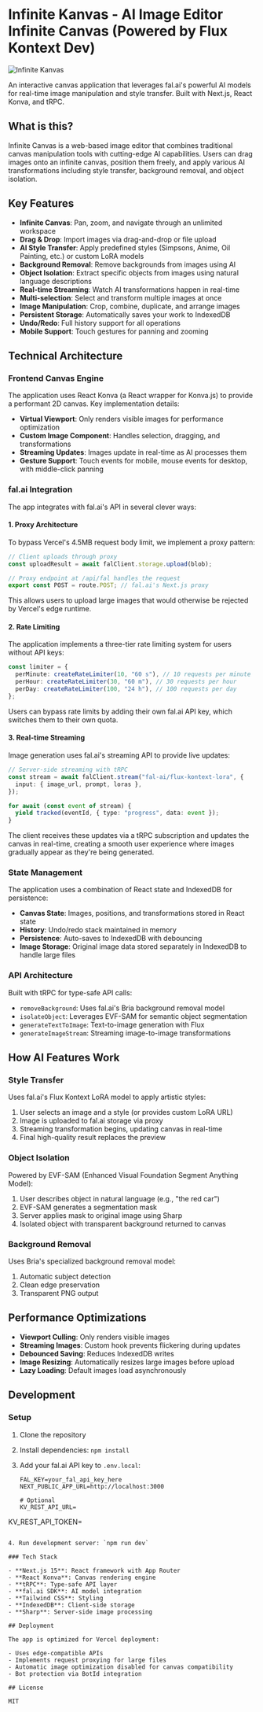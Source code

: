 # Infinite Kanvas - AI Image Editor Infinite Canvas (Powered by Flux Kontext Dev)

![Infinite Kanvas](./public/og-img-compress.png)

An interactive canvas application that leverages fal.ai's powerful AI models for real-time image manipulation and style transfer. Built with Next.js, React Konva, and tRPC.

## What is this?

Infinite Canvas is a web-based image editor that combines traditional canvas manipulation tools with cutting-edge AI capabilities. Users can drag images onto an infinite canvas, position them freely, and apply various AI transformations including style transfer, background removal, and object isolation.

## Key Features

- **Infinite Canvas**: Pan, zoom, and navigate through an unlimited workspace
- **Drag & Drop**: Import images via drag-and-drop or file upload
- **AI Style Transfer**: Apply predefined styles (Simpsons, Anime, Oil Painting, etc.) or custom LoRA models
- **Background Removal**: Remove backgrounds from images using AI
- **Object Isolation**: Extract specific objects from images using natural language descriptions
- **Real-time Streaming**: Watch AI transformations happen in real-time
- **Multi-selection**: Select and transform multiple images at once
- **Image Manipulation**: Crop, combine, duplicate, and arrange images
- **Persistent Storage**: Automatically saves your work to IndexedDB
- **Undo/Redo**: Full history support for all operations
- **Mobile Support**: Touch gestures for panning and zooming

## Technical Architecture

### Frontend Canvas Engine

The application uses React Konva (a React wrapper for Konva.js) to provide a performant 2D canvas. Key implementation details:

- **Virtual Viewport**: Only renders visible images for performance optimization
- **Custom Image Component**: Handles selection, dragging, and transformations
- **Streaming Updates**: Images update in real-time as AI processes them
- **Gesture Support**: Touch events for mobile, mouse events for desktop, with middle-click panning

### fal.ai Integration

The app integrates with fal.ai's API in several clever ways:

#### 1. Proxy Architecture

To bypass Vercel's 4.5MB request body limit, we implement a proxy pattern:

```typescript
// Client uploads through proxy
const uploadResult = await falClient.storage.upload(blob);

// Proxy endpoint at /api/fal handles the request
export const POST = route.POST; // fal.ai's Next.js proxy
```

This allows users to upload large images that would otherwise be rejected by Vercel's edge runtime.

#### 2. Rate Limiting

The application implements a three-tier rate limiting system for users without API keys:

```typescript
const limiter = {
  perMinute: createRateLimiter(10, "60 s"), // 10 requests per minute
  perHour: createRateLimiter(30, "60 m"), // 30 requests per hour
  perDay: createRateLimiter(100, "24 h"), // 100 requests per day
};
```

Users can bypass rate limits by adding their own fal.ai API key, which switches them to their own quota.

#### 3. Real-time Streaming

Image generation uses fal.ai's streaming API to provide live updates:

```typescript
// Server-side streaming with tRPC
const stream = await falClient.stream("fal-ai/flux-kontext-lora", {
  input: { image_url, prompt, loras },
});

for await (const event of stream) {
  yield tracked(eventId, { type: "progress", data: event });
}
```

The client receives these updates via a tRPC subscription and updates the canvas in real-time, creating a smooth user experience where images gradually appear as they're being generated.

### State Management

The application uses a combination of React state and IndexedDB for persistence:

- **Canvas State**: Images, positions, and transformations stored in React state
- **History**: Undo/redo stack maintained in memory
- **Persistence**: Auto-saves to IndexedDB with debouncing
- **Image Storage**: Original image data stored separately in IndexedDB to handle large files

### API Architecture

Built with tRPC for type-safe API calls:

- `removeBackground`: Uses fal.ai's Bria background removal model
- `isolateObject`: Leverages EVF-SAM for semantic object segmentation
- `generateTextToImage`: Text-to-image generation with Flux
- `generateImageStream`: Streaming image-to-image transformations

## How AI Features Work

### Style Transfer

Uses fal.ai's Flux Kontext LoRA model to apply artistic styles:

1. User selects an image and a style (or provides custom LoRA URL)
2. Image is uploaded to fal.ai storage via proxy
3. Streaming transformation begins, updating canvas in real-time
4. Final high-quality result replaces the preview

### Object Isolation

Powered by EVF-SAM (Enhanced Visual Foundation Segment Anything Model):

1. User describes object in natural language (e.g., "the red car")
2. EVF-SAM generates a segmentation mask
3. Server applies mask to original image using Sharp
4. Isolated object with transparent background returned to canvas

### Background Removal

Uses Bria's specialized background removal model:

1. Automatic subject detection
2. Clean edge preservation
3. Transparent PNG output

## Performance Optimizations

- **Viewport Culling**: Only renders visible images
- **Streaming Images**: Custom hook prevents flickering during updates
- **Debounced Saving**: Reduces IndexedDB writes
- **Image Resizing**: Automatically resizes large images before upload
- **Lazy Loading**: Default images load asynchronously

## Development

### Setup

1. Clone the repository
2. Install dependencies: `npm install`
3. Add your fal.ai API key to `.env.local`:

   ```
   FAL_KEY=your_fal_api_key_here
   NEXT_PUBLIC_APP_URL=http://localhost:3000

   # Optional
   KV_REST_API_URL=
   ```

KV_REST_API_TOKEN=

```

4. Run development server: `npm run dev`

### Tech Stack

- **Next.js 15**: React framework with App Router
- **React Konva**: Canvas rendering engine
- **tRPC**: Type-safe API layer
- **fal.ai SDK**: AI model integration
- **Tailwind CSS**: Styling
- **IndexedDB**: Client-side storage
- **Sharp**: Server-side image processing

## Deployment

The app is optimized for Vercel deployment:

- Uses edge-compatible APIs
- Implements request proxying for large files
- Automatic image optimization disabled for canvas compatibility
- Bot protection via BotId integration

## License

MIT
```

